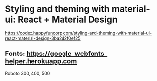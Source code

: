 # Styling and theming with material-ui: React + Material Design  
 https://codex.happyfuncorp.com/styling-and-theming-with-material-ui-react-material-design-3ba2d2f0ef25  
 ## Fonts: https://google-webfonts-helper.herokuapp.com  
Roboto 300, 400, 500  
 
 